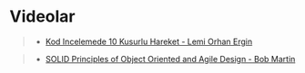 # Videolar

>* [Kod Incelemede 10 Kusurlu Hareket - Lemi Orhan Ergin ](https://www.youtube.com/watch?v=d20ol4iJwNM)

>* [SOLID Principles of Object Oriented and Agile Design - Bob Martin ](https://www.youtube.com/watch?v=d20ol4iJwNM)

